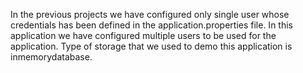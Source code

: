 In the previous projects we have configured only single user whose credentials has been defined in the application.properties file. 
In this application we have configured multiple users to be used for the application. 
Type of storage that we used to demo this application is inmemorydatabase.